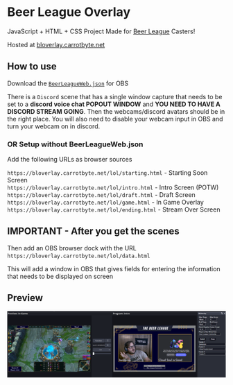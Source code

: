 # Beer League Overlay
JavaScript + HTML + CSS Project Made for [Beer League](https://www.beerleaguelegends.org/home) Casters!

Hosted at [bloverlay.carrotbyte.net](https://bloverlay.carrotbyte.net)

## How to use

Download the [`BeerLeagueWeb.json`](BeerLeagueWeb.json) for OBS

There is a `Discord` scene that has a single window capture that needs to be set to a **discord voice chat POPOUT WINDOW** and **YOU NEED TO HAVE A DISCORD STREAM GOING**. Then the webcams/discord avatars should be in the right place. You will also need to disable your webcam input in OBS and turn your webcam on in discord. 

### OR Setup without BeerLeagueWeb.json

Add the following URLs as browser sources

`https://bloverlay.carrotbyte.net/lol/starting.html` - Starting Soon Screen\
`https://bloverlay.carrotbyte.net/lol/intro.html` - Intro Screen (POTW)\
`https://bloverlay.carrotbyte.net/lol/draft.html` - Draft Screen\
`https://bloverlay.carrotbyte.net/lol/game.html` - In Game Overlay\
`https://bloverlay.carrotbyte.net/lol/ending.html` - Stream Over Screen

## **IMPORTANT** - After you get the scenes

Then add an OBS browser dock with the URL `https://bloverlay.carrotbyte.net/lol/data.html`

This will add a window in OBS that gives fields for entering the information that needs to be displayed on screen

## Preview
![Beer League Web Preview](BeerLeagueWeb.png)